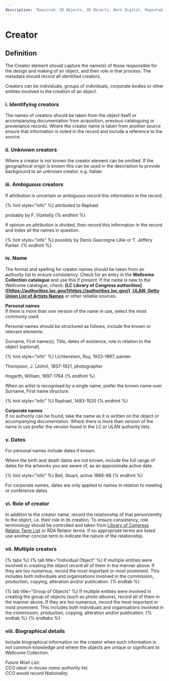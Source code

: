 ```yaml
---
description: 'Required: 2D Objects, 3D Objects, Born Digital. Repeatable'
---
```


# Creator

## Definition

The Creator element should capture the name\(s\) of those responsible for the design and making of an object, and their role in that process. The metadata should record all identified creators.

Creators can be individuals, groups of individuals, corporate bodies or other entities involved in the creation of an object.

### i. Identifying creators

The names of creators should be taken from the object itself or accompanying documentation from acquisition, previous cataloguing or provenance records. Where the creator name is taken from another source ensure that information is noted in the record and include a reference to the source.

### ii. Unknown creators

Where a creator is not known the creator element can be omitted. If the geographical origin is known this can be used in the description to provide background to an unknown creator, e.g. Italian

### iii. Ambiguous creators

If attribution is uncertain or ambiguous record this information in the record.

{% hint style="info" %}
attributed to Raphael

probably by F. Vizetelly
{% endhint %}

If opinion on attribution is divided, then record this information in the record and index all the names in question.

{% hint style="info" %}
possibly by Denis Gascoigne Lillie  or T. Jeffery Parker.
{% endhint %}

### iv. Name

The format and spelling for creator names should be taken from an authority list to ensure consistency. Check for an entry in the **Wellcome Collection catalogue** and use this if present. If the name is new to the Wellcome catalogue, check: **[LC Library of Congress authorities]\([https://authorities.loc.gov/](https://authorities.loc.gov/)** ,**[ULAN: Getty Union List of Artists Names](http://www.getty.edu/research/tools/vocabularies/ulan/)** or other reliable sources.

**Personal names**  
If there is more than one version of the name in use, select the most commonly used.

Personal names should be structured as follows, include the known or relevant elements:

Surname, First name\(s\), Title, dates of existence, role in relation to the object \(optional\).

{% hint style="info" %}
Lichtenstein, Roy, 1923-1997, painter

Thompson, J. \(John\), 1837-1921, photographer

Hogarth, William, 1697-1764
{% endhint %}

When an artist is recognised by a single name, prefer the known name over Surname, First name structure.

{% hint style="info" %}
Raphael, 1493-1520
{% endhint %}

**Corporate names**  
If no authority can be found, take the name as it is written on the object or accompanying documentation. Where there is more than version of the name in use prefer the version found in the LC or ULAN authority lists.

### v. Dates

For personal names include dates if known.

Where the birth and death dates are not known, include the full range of dates for the artworks you are aware of, as an approximate active date.

{% hint style="info" %}
Bell, Stuart, active 1966-68
{% endhint %}

For corporate names, dates are only applied to names in relation to meeting or conference dates.

### vi. Role of creator

In addition to the creator name, record the relationship of that person/entity to the object, i.e. their role in its creation. To ensure consistency, role terminology should be controlled and taken from [Library of Congress Relator Term List](https://www.loc.gov/marc/relators/relaterm.html) or RDA Relator terms. If no appropriate terms are listed use another concise term to indicate the nature of the relationship.

### vii. Multiple creators

{% tabs %}
{% tab title="Individual Object" %}
If multiple entities were involved in creating the object record all of them in the manner above. If they are too numerous, record the most important or most prominent. This includes both individuals and organisations involved in the commission, production, copying, alteration and/or publication.
{% endtab %}

{% tab title="Group of Objects" %}
If multiple entities were involved in creating the group of objects \(such as photo albums\), record all of them in the manner above. If they are too numerous, record the most important or most prominent. This includes both individuals and organisations involved in the commission, production, copying, alteration and/or publication.
{% endtab %}
{% endtabs %}

### viii. Biographical details

Include biographical information on the creator when such information is not common knowledge and where the objects are unique or significant to Wellcome Collection.

_Future Wish List:_  
_CCO ideal: in-house name authority list.  
CCO would record Nationality._

